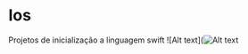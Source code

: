 # Ios
Projetos de inicialização a linguagem swift
![Alt text](![Alt text](https://blog.tursites.com.br/wp-content/uploads/2018/01/Fotolia_35883180_Subscription_XL.jpg )
